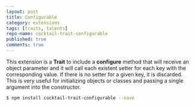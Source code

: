 ```yaml
---
layout: post
title: Configurable
category: extensions
tags: [traits, talents]
repo-name: cocktail-trait-configurable
published: true
comments: true
---
```


This extension is a **Trait** to include a __configure__ method that will receive an object parameter and it will call each existent setter for each key with the corresponding value. If there is no setter for a given key, it is discarded. This is very useful for initializing objects or classes and passing a single argument into the constructor.

````bash
$ npm install cocktail-trait-configurable --save
````